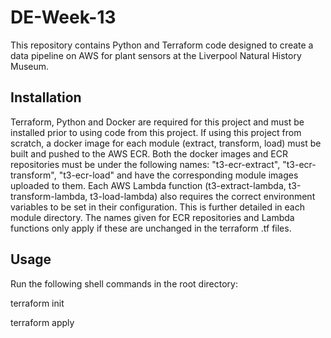 # DE-Week-13

This repository contains Python and Terraform code designed to create a data pipeline on AWS for plant sensors at the Liverpool Natural History Museum.

## Installation

Terraform, Python and Docker are required for this project and must be installed prior to using code from this project. If using this project from scratch, a docker image for each module (extract, transform, load) must be built and pushed to the AWS ECR. Both the docker images and ECR repositories must be under the following names: "t3-ecr-extract", "t3-ecr-transform", "t3-ecr-load" and have the corresponding module images uploaded to them. Each AWS Lambda function (t3-extract-lambda, t3-transform-lambda, t3-load-lambda) also requires the correct environment variables to be set in their configuration. This is further detailed in each module directory. The names given for ECR repositories and Lambda functions only apply if these are unchanged in the terraform .tf files.

## Usage

Run the following shell commands in the root directory:

terraform init

terraform apply
